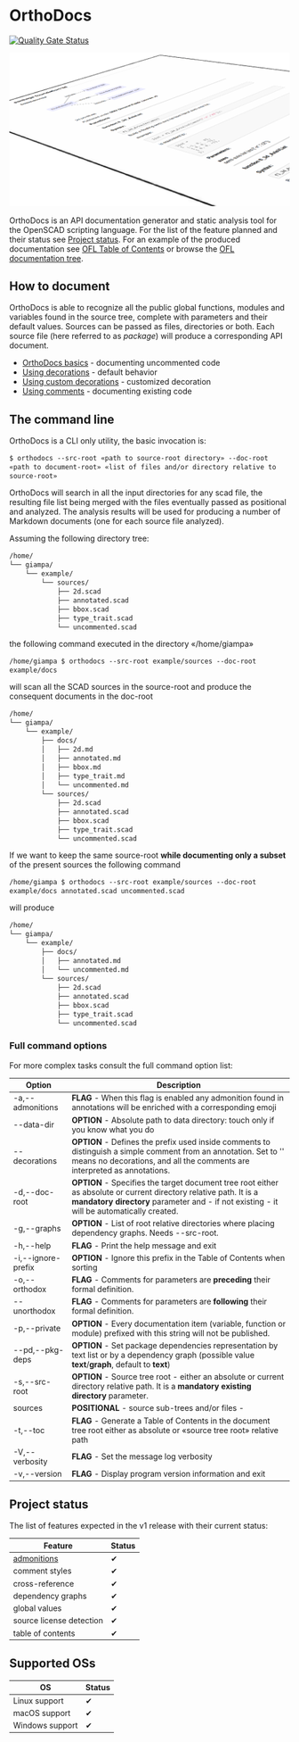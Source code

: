 # OrthoDocs

[![Quality Gate Status](https://sonarcloud.io/api/project_badges/measure?project=ggabbiani_orthodocs&metric=alert_status)](https://sonarcloud.io/project/overview?id=ggabbiani_orthodocs)

![Package output example](docs/package.png "Package output example")

OrthoDocs is an API documentation generator and static analysis tool for the OpenSCAD scripting language. For the list of the feature planned and their status see [Project status](#project-status). For an example of the produced documentation see [OFL Table of Contents](https://github.com/ggabbiani/OFL/blob/main/orthodocs/toc.md) or browse the [OFL documentation tree](https://github.com/ggabbiani/OFL/tree/main/orthodocs).

## How to document

OrthoDocs is able to recognize all the public global functions, modules and variables found in the source tree, complete with parameters and their default values. Sources can be passed as files, directories or both. Each source file (here referred to as *package*) will produce a corresponding API document.

- [OrthoDocs basics](unit-tests/docu-styles/ortho/lib-nocomments/README.md) - documenting uncommented code
- [Using decorations](unit-tests/docu-styles/ortho/lib-defdecorations/README.md) - default behavior
- [Using custom decorations](unit-tests/docu-styles/ortho/lib-custom-decorations/README.md) - customized decoration
- [Using comments](unit-tests/docu-styles/ortho/lib-nodecorations/README.md) - documenting existing code

## The command line

OrthoDocs is a CLI only utility, the basic invocation is:

    $ orthodocs --src-root «path to source-root directory» --doc-root «path to document-root» «list of files and/or directory relative to source-root»

OrthoDocs will search in all the input directories for any scad file, the resulting file list being merged with the files eventually passed as positional and analyzed.
The analysis results will be used for producing a number of Markdown documents (one for each
source file analyzed).

Assuming the following directory tree:

    /home/
    └── giampa/
        └── example/
            └── sources/
                ├── 2d.scad
                ├── annotated.scad
                ├── bbox.scad
                ├── type_trait.scad
                └── uncommented.scad

the following command executed in the directory «/home/giampa»

    /home/giampa $ orthodocs --src-root example/sources --doc-root example/docs

will scan all the SCAD sources in the source-root and produce the consequent documents in the doc-root

    /home/
    └── giampa/
        └── example/
            ├── docs/
            │   ├── 2d.md
            │   ├── annotated.md
            │   ├── bbox.md
            │   ├── type_trait.md
            │   └── uncommented.md
            └── sources/
                ├── 2d.scad
                ├── annotated.scad
                ├── bbox.scad
                ├── type_trait.scad
                └── uncommented.scad

If we want to keep the same source-root **while documenting only a subset** of the present sources the following command

    /home/giampa $ orthodocs --src-root example/sources --doc-root example/docs annotated.scad uncommented.scad

will produce

    /home/
    └── giampa/
        └── example/
            ├── docs/
            │   ├── annotated.md
            │   └── uncommented.md
            └── sources/
                ├── 2d.scad
                ├── annotated.scad
                ├── bbox.scad
                ├── type_trait.scad
                └── uncommented.scad

### Full command options

For more complex tasks consult the full command option list:

| Option             | Description
| ------------------ | -----------
| -a,--admonitions   | **FLAG** - When this flag is enabled any admonition found in annotations will be enriched with a corresponding emoji
| --data-dir         | **OPTION** - Absolute path to data directory: touch only if you know what you do
| --decorations      | **OPTION** - Defines the prefix used inside comments to distinguish a simple comment from an annotation. Set to '' means no decorations, and all the comments are interpreted as annotations.
| -d,--doc-root      | **OPTION** - Specifies the target document tree root either as absolute or current directory relative path. It is a **mandatory directory** parameter and - if not existing - it will be automatically created.
| -g,--graphs        | **OPTION** - List of root relative directories where placing dependency graphs. Needs --src-root.
| -h,--help          | **FLAG** - Print the help message and exit
| -i,--ignore-prefix | **OPTION** - Ignore this prefix in the Table of Contents when sorting
| -o,--orthodox      | **FLAG** - Comments for parameters are **preceding** their formal definition.
| --unorthodox       | **FLAG** - Comments for parameters are **following** their formal definition.
| -p,--private       | **OPTION** - Every documentation item (variable, function or module) prefixed with this string will not be published.
| --pd,--pkg-deps    | **OPTION** - Set package dependencies representation by text list or by a dependency graph (possible value **text**/**graph**, default to **text**)
| -s,--src-root      | **OPTION** - Source tree root - either an absolute or current directory relative path. It is a **mandatory existing directory** parameter.
| sources            | **POSITIONAL** - source sub-trees and/or files -
| -t,--toc           | **FLAG** - Generate a Table of Contents in the document tree root either as absolute or «source tree root» relative path
| -V,--verbosity     | **FLAG** - Set the message log verbosity
| -v,--version       | **FLAG** - Display program version information and exit

## Project status

The list of features expected in the v1 release with their current status:

| Feature                   | Status
| ------------------------- | ------
| [admonitions](https://www.markdownguide.org/hacks/#admonitions)| ✔
| comment styles            | ✔
| cross-reference           | ✔
| dependency graphs         | ✔
| global values             | ✔
| source license detection  | ✔
| table of contents         | ✔

## Supported OSs

| OS                        | Status
| ------------------------- | ------
| Linux support             | ✔
| macOS support             | ✔
| Windows support           | ✔
